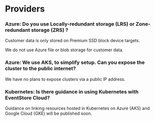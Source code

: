 # Providers

### Azure: Do you use Locally-redundant storage (LRS) or Zone-redundant storage (ZRS) ?

Customer data is only stored on Premium SSD block device targets.

We do not use Azure file or blob storage for customer data.

### Azure: We use AKS, to simplify setup. Can you expose the cluster to the public internet?

We have no plans to expose clusters via a public IP address.

### Kubernetes: Is there guidance in using Kubernetes with EventStore Cloud? 

Guidance on  linking resources hosted in  Kubernetes on  Azure (AKS) and Google Cloud (GKE) will be published soon.
